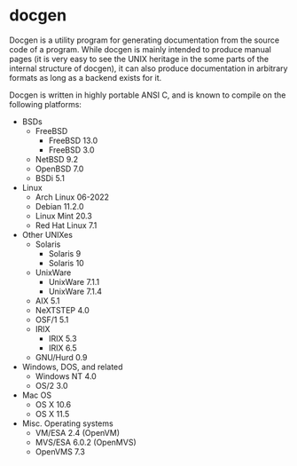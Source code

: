 # docgen

Docgen is a utility program for generating documentation from the source
code of a program. While docgen is mainly intended to produce manual pages (it
is very easy to see the UNIX heritage in the some parts of the internal
structure of docgen), it can also produce documentation in arbitrary formats
as long as a backend exists for it.

Docgen is written in highly portable ANSI C, and is known to compile on the
following platforms:
</br>
- BSDs
  - FreeBSD
    - FreeBSD 13.0
    - FreeBSD 3.0
  - NetBSD 9.2
  - OpenBSD 7.0
  - BSDi 5.1
- Linux
  - Arch Linux 06-2022
  - Debian 11.2.0
  - Linux Mint 20.3
  - Red Hat Linux 7.1
- Other UNIXes
  - Solaris
    - Solaris 9
    - Solaris 10
  - UnixWare
    - UnixWare 7.1.1
    - UnixWare 7.1.4
  - AIX 5.1
  - NeXTSTEP 4.0
  - OSF/1 5.1
  - IRIX
    - IRIX 5.3
    - IRIX 6.5
  - GNU/Hurd 0.9
- Windows, DOS, and related
  - Windows NT 4.0
  - OS/2 3.0
- Mac OS
  - OS X 10.6
  - OS X 11.5
- Misc. Operating systems
  - VM/ESA 2.4 (OpenVM)
  - MVS/ESA 6.0.2 (OpenMVS)
  - OpenVMS 7.3
